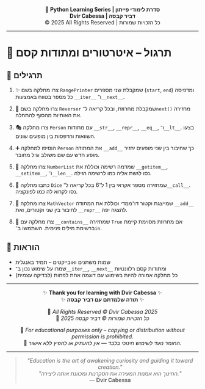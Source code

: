 <!-- DC_HEADER_START -->
<div align="center">

🐍 **Python Learning Series | סדרת לימודי פייתון**  
**Dvir Cabessa | דביר קבסה**  
© 2025 All Rights Reserved | כל הזכויות שמורות

</div>

---
<!-- DC_HEADER_END -->

# 📘 תרגול – איטרטורים ומתודות קסם

## 🧪 תרגילים

1. ✨ צרו מחלקה בשם `RangePrinter` שמקבלת שני מספרים (`start`, `end`) ומדפיסה כל מספר בטווח באמצעות `__iter__` ו־`__next__`.

2. 🧠 צרו מחלקה בשם `Reverser` שמקבלת מחרוזת, ובכל קריאה ל־`next()` מחזירה את האותיות מהסוף להתחלה.

3. 🎭 צרו מחלקה `Person` עם מתודות `__str__`, `__repr__`, `__eq__`, ו־`__lt__`. בצעו השוואות והדפסות בין מופעים שונים.

4. ➕ הוסיפו למחלקה `Person` את המתודה `__add__` כך שחיבור בין שני מופעים יחזיר מופע חדש עם שם משולב וגיל מחובר.

5. 🔢 צרו מחלקה `NumberList` שמדמה רשימה וכוללת את `__getitem__`, `__setitem__`, ו־`__len__`. נסו לגשת אליה כמו לרשימה רגילה.

6. 🎲 כתבו מחלקה `Dice` שמחזירה מספר אקראי בין 1 ל־6 בכל קריאה ל־`__call__`. נסו לקרוא לה כמו לפונקציה.

7. 🧮 צרו מחלקה `MathVector` שמייצגת וקטור דו־ממדי וכוללת את המתודה `__add__` לחיבור בין שני וקטורים, ואת `__repr__` להצגה יפה.

8. 💬 צרו מחלקה עם `__contains__` שמחזירה `True` אם מחרוזת מסוימת קיימת ברשימת מילים פנימית. השתמשו ב־`in`.

## 📌 הוראות
- שמות משתנים ואובייקטים – תמיד באנגלית
- שמרו על שימוש נכון ב־`__iter__`, `__next__` ומתודות קסם רלוונטיות
- כל מחלקה אמורה להיות בשימוש עם דוגמה אחת לפחות (לבדיקה עצמית)

<!-- DC_FOOTER_START -->
---

<div align="center">

✨ **Thank you for learning with Dvir Cabessa** ✨  
✨ **תודה שלמדתם עם דביר קבסה** ✨  

📘 *All Rights Reserved © Dvir Cabessa 2025*  
📘 *כל הזכויות שמורות © דביר קבסה 2025*  

🔗 *For educational purposes only – copying or distribution without permission is prohibited.*  
🔗 *החומר נועד לשימוש חינוכי בלבד — אין להעתיק או להפיץ ללא אישור.*

---

> _"Education is the art of awakening curiosity and guiding it toward creation."_  
> _"החינוך הוא אמנות המעירה את הסקרנות ומכוונת אותה ליצירה."_  
> — **Dvir Cabessa**

</div>
<!-- DC_FOOTER_END -->

